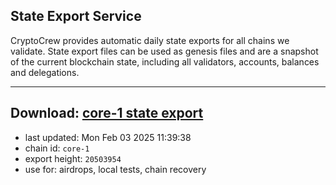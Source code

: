 ## State Export Service
CryptoCrew provides automatic daily state exports for all chains we validate. State export files can be used as genesis files and are a snapshot of the current blockchain state, including all validators, accounts, balances and delegations.

---
**Download: [core-1 state export](https://dl-eu2.ccvalidators.com/SERVICE/persistence/core-1_export_20503954.json)**
---

- last updated: Mon Feb 03 2025 11:39:38
- chain id: `core-1`
- export height: `20503954`
- use for: airdrops, local tests, chain recovery
